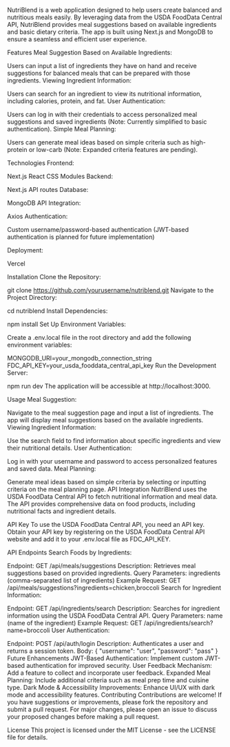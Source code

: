 NutriBlend is a web application designed to help users create balanced and nutritious meals easily. By leveraging data from the USDA FoodData Central API, NutriBlend provides meal suggestions based on available ingredients and basic dietary criteria. The app is built using Next.js and MongoDB to ensure a seamless and efficient user experience.


Features
Meal Suggestion Based on Available Ingredients:

Users can input a list of ingredients they have on hand and receive suggestions for balanced meals that can be prepared with those ingredients.
Viewing Ingredient Information:

Users can search for an ingredient to view its nutritional information, including calories, protein, and fat.
User Authentication:

Users can log in with their credentials to access personalized meal suggestions and saved ingredients (Note: Currently simplified to basic authentication).
Simple Meal Planning:

Users can generate meal ideas based on simple criteria such as high-protein or low-carb (Note: Expanded criteria features are pending).

Technologies
Frontend:

Next.js
React
CSS Modules
Backend:

Next.js API routes
Database:

MongoDB
API Integration:

Axios
Authentication:

Custom username/password-based authentication (JWT-based authentication is planned for future implementation)

Deployment:

Vercel

Installation
Clone the Repository:

git clone https://github.com/yourusername/nutriblend.git
Navigate to the Project Directory:

cd nutriblend
Install Dependencies:


npm install
Set Up Environment Variables:

Create a .env.local file in the root directory and add the following environment variables:


MONGODB_URI=your_mongodb_connection_string
FDC_API_KEY=your_usda_fooddata_central_api_key
Run the Development Server:


npm run dev
The application will be accessible at http://localhost:3000.

Usage
Meal Suggestion:

Navigate to the meal suggestion page and input a list of ingredients. The app will display meal suggestions based on the available ingredients.
Viewing Ingredient Information:

Use the search field to find information about specific ingredients and view their nutritional details.
User Authentication:

Log in with your username and password to access personalized features and saved data.
Meal Planning:

Generate meal ideas based on simple criteria by selecting or inputting criteria on the meal planning page.
API Integration
NutriBlend uses the USDA FoodData Central API to fetch nutritional information and meal data. The API provides comprehensive data on food products, including nutritional facts and ingredient details.

API Key
To use the USDA FoodData Central API, you need an API key. Obtain your API key by registering on the USDA FoodData Central API website and add it to your .env.local file as FDC_API_KEY.

API Endpoints
Search Foods by Ingredients:

Endpoint: GET /api/meals/suggestions
Description: Retrieves meal suggestions based on provided ingredients.
Query Parameters: ingredients (comma-separated list of ingredients)
Example Request: GET /api/meals/suggestions?ingredients=chicken,broccoli
Search for Ingredient Information:

Endpoint: GET /api/ingredients/search
Description: Searches for ingredient information using the USDA FoodData Central API.
Query Parameters: name (name of the ingredient)
Example Request: GET /api/ingredients/search?name=broccoli
User Authentication:

Endpoint: POST /api/auth/login
Description: Authenticates a user and returns a session token.
Body: { "username": "user", "password": "pass" }
Future Enhancements
JWT-Based Authentication: Implement custom JWT-based authentication for improved security.
User Feedback Mechanism: Add a feature to collect and incorporate user feedback.
Expanded Meal Planning: Include additional criteria such as meal prep time and cuisine type.
Dark Mode & Accessibility Improvements: Enhance UI/UX with dark mode and accessibility features.
Contributing
Contributions are welcome! If you have suggestions or improvements, please fork the repository and submit a pull request. For major changes, please open an issue to discuss your proposed changes before making a pull request.

License
This project is licensed under the MIT License - see the LICENSE file for details.

